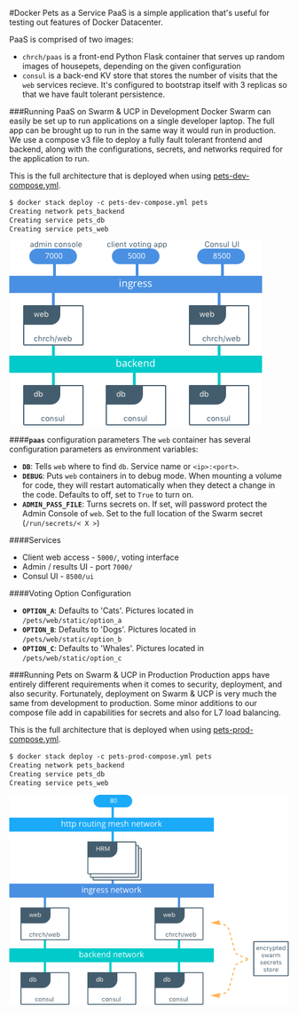 #Docker Pets as a Service
PaaS is a simple application that's useful for testing out features of Docker Datacenter.

PaaS is comprised of two images:

- `chrch/paas` is a front-end Python Flask container that serves up random images of housepets, depending on the given configuration
- `consul` is a back-end KV store that stores the number of visits that the `web` services recieve. It's configured to bootstrap itself with 3 replicas so that we have fault tolerant persistence.


###Running PaaS on Swarm & UCP in Development
Docker Swarm can easily be set up to run applications on a single developer laptop. The full app can be brought up to run in the same way it would run in production. We use a compose v3 file to deploy a fully fault tolerant frontend and backend, along with the configurations, secrets, and networks required for the application to run.

This is the full architecture that is deployed when using [pets-dev-compose.yml](https://github.com/mark-church/pets/blob/master/pets-dev-compose.yml).

```
$ docker stack deploy -c pets-dev-compose.yml pets
Creating network pets_backend
Creating service pets_db
Creating service pets_web
```

![](images/pets-dev-arch.png) 


####**`paas`** configuration parameters
The `web` container has several configuration parameters as environment variables:


- **`DB`**: Tells `web` where to find `db`. Service name or `<ip>:<port>`.
- **`DEBUG`**: Puts `web` containers in to debug mode. When mounting a volume for code, they will restart automatically when they detect a change in the code. Defaults to off, set to `True` to turn on.
- **`ADMIN_PASS_FILE`**: Turns secrets on. If set, will password protect the Admin Console of `web`. Set to the full location of the Swarm secret (`/run/secrets/< X >`)

####Services
- Client web access - `5000/`, voting interface
- Admin / results UI - port `7000/`
- Consul UI - `8500/ui`

####Voting Option Configuration

- **`OPTION_A`**: Defaults to 'Cats'. Pictures located in `/pets/web/static/option_a`
- **`OPTION_B`**: Defaults to 'Dogs'. Pictures located in `/pets/web/static/option_b`
- **`OPTION_C`**: Defaults to 'Whales'. Pictures located in `/pets/web/static/option_c`





###Running Pets on Swarm & UCP in Production
Production apps have entirely different requirements when it comes to security, deployment, and also security. Fortunately, deployment on Swarm & UCP is very much the same from development to production. Some minor additions to our compose file add in capabilities for secrets and also for L7 load balancing.

This is the full architecture that is deployed when using [pets-prod-compose.yml](https://github.com/mark-church/pets/blob/master/pets-prod-compose.yml).

```
$ docker stack deploy -c pets-prod-compose.yml pets
Creating network pets_backend
Creating service pets_db
Creating service pets_web
```

![](images/pets-prod-arch.png) 

